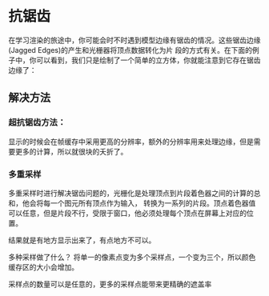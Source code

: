 # 抗锯齿

在学习渲染的旅途中，你可能会时不时遇到模型边缘有锯齿的情况。这些锯齿边缘(Jagged Edges)的产生和光栅器将顶点数据转化为片
段的方式有关。在下面的例子中，你可以看到，我们只是绘制了一个简单的立方体，你就能注意到它存在锯齿边缘了：

## 解决方法

### 超抗锯齿方法：
显示的时候会在帧缓存中采用更高的分辨率，额外的分辨率用来处理边缘，但是需要更多的计算，所以就很块的夭折了。

### 多重采样

多重采样时进行解决锯齿问题的，光栅化是处理顶点到片段着色器之间的计算的总和，他会将每一个图元所有顶点作为输入，
转换为一系列的片段。顶点着色器值可以任意，但是片段不行，受限于窗口，他必须处理每个顶点在屏幕上对应的位置。

结果就是有地方显示出来了，有点地方不可以。

多种采样做了什么？
将单一的像素点变为多个采样点，一个变为三个，所以颜色缓存区的大小会增加。

采样点的数量可以是任意的，更多的采样点能带来更精确的遮盖率
